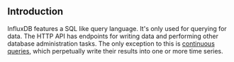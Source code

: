 ## Introduction

InfluxDB features a SQL like query language. It's only used for querying for data. The HTTP API has endpoints for writing data and performing other database administration tasks. The only exception to this is [continuous queries](/docs/query_language/continuous_queries.html), which perpetually write their results into one or more time series.